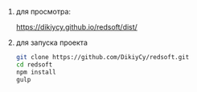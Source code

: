 1. для просмотра:

    https://dikiycy.github.io/redsoft/dist/

1. для запуска проекта
    ```sh
    git clone https://github.com/DikiyCy/redsoft.git
    cd redsoft
    npm install
    gulp
    ```
